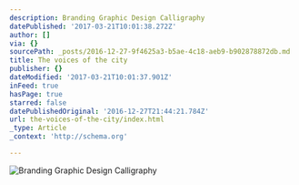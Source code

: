 ```yaml
---
description: Branding Graphic Design Calligraphy
datePublished: '2017-03-21T10:01:38.272Z'
author: []
via: {}
sourcePath: _posts/2016-12-27-9f4625a3-b5ae-4c18-aeb9-b902878872db.md
title: The voices of the city
publisher: {}
dateModified: '2017-03-21T10:01:37.901Z'
inFeed: true
hasPage: true
starred: false
datePublishedOriginal: '2016-12-27T21:44:21.784Z'
url: the-voices-of-the-city/index.html
_type: Article
_context: 'http://schema.org'

---
```

![Branding Graphic Design Calligraphy](https://the-grid-user-content.s3-us-west-2.amazonaws.com/10a33ca6-6bfd-4cd1-9fd5-1409239d939e.png)